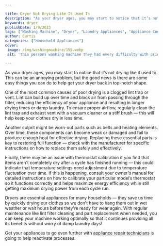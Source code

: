 ```yaml
---

title: Dryer Not Drying Like It Used To
description: "As your dryer ages, you may start to notice that it’s not drying like it used to. This can be an annoying problem, but the good ne...see more"
keywords: dryer
publishDate: 1/9/2023
tags: ["Washing Machine", "Dryer", "Laundry Appliances", "Appliance Consumption"]
author: Curtis
categories: ["Household Appliances"]
cover: 
 image: /img/washingmachine/155.webp
 alt: 'this persons washing machine they had every difficulty with prior'

---
```


As your dryer ages, you may start to notice that it’s not drying like it used to. This can be an annoying problem, but the good news is there are some easy things you can do to help get your dryer back in top-notch shape. 

One of the most common causes of poor drying is a clogged lint trap or vent. Lint can build up over time and block air from passing through the filter, reducing the efficiency of your appliance and resulting in longer drying times or damp laundry. To ensure proper airflow, regularly clean the lint trap and exhaust vent with a vacuum cleaner or a stiff brush — this will help keep your clothes dry in less time. 

Another culprit might be worn-out parts such as belts and heating elements. Over time, these components can become weak or damaged and fail to produce enough heat for effective drying. Replacing these essential parts is key to restoring full function — check with the manufacturer for specific instructions on how to replace them safely and effectively. 

Finally, there may be an issue with thermostat calibration if you find that items aren't completely dry after a cycle has finished running — this could indicate that temperature settings need adjustment due to temperature fluctuation over time. If this is happening, consult your owner's manual for detailed instructions on how to calibrate your particular model’s thermostat so it functions correctly and helps maximize energy efficiency while still getting maximum drying power from each cycle run. 

Dryers are essential appliances for many households — they save us time by quickly drying our clothes so we don't have to hang them out in wet weather or wait hours before they're ready for wear again. With regular maintenance like lint filter cleaning and part replacement when needed, you can keep your machine working optimally so that it continues providing all its benefits without worry of damp laundry days!

Get your appliances to go even further with <a href="/pages/appliance-repair-technicians/">appliance repair technicians</a> is going to help reactivate processes.